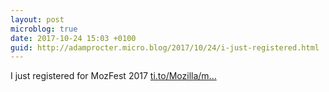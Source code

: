 ```yaml
---
layout: post
microblog: true
date: 2017-10-24 15:03 +0100
guid: http://adamprocter.micro.blog/2017/10/24/i-just-registered.html
---
```

I just registered for MozFest 2017 [ti.to/Mozilla/m...](https://ti.to/Mozilla/mozfest-2017)
